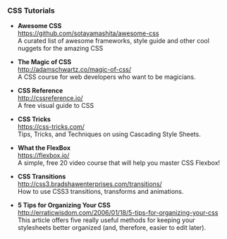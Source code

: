 ### CSS Tutorials

- **Awesome CSS**  
  https://github.com/sotayamashita/awesome-css  
  A curated list of awesome frameworks, style guide and other cool nuggets for the amazing CSS

- **The Magic of CSS**  
  http://adamschwartz.co/magic-of-css/  
  A CSS course for web developers who want to be magicians.

- **CSS Reference**  
  http://cssreference.io/  
  A free visual guide to CSS

- **CSS Tricks**  
  https://css-tricks.com/  
  Tips, Tricks, and Techniques on using Cascading Style Sheets.

- **What the FlexBox**  
  https://flexbox.io/  
  A simple, free 20 video course that will help you master CSS Flexbox!

- **CSS Transitions**  
  http://css3.bradshawenterprises.com/transitions/  
  How to use CSS3 transitions, transforms and animations.

- **5 Tips for Organizing Your CSS**  
  http://erraticwisdom.com/2006/01/18/5-tips-for-organizing-your-css  
  This article offers five really useful methods for keeping your stylesheets better organized (and, therefore, easier to edit later).